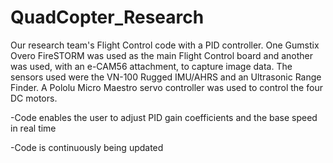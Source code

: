 QuadCopter_Research
===================


Our research team's Flight Control code with a PID controller. One Gumstix Overo 
FireSTORM was used as the main Flight Control board and another was used, with an e-CAM56
attachment, to capture image data. The sensors used were the VN-100 Rugged IMU/AHRS and 
an Ultrasonic Range Finder. A Pololu Micro Maestro servo controller was used to control 
the four DC motors.

-Code enables the user to adjust PID gain coefficients and the base speed in real time 

-Code is continuously being updated

